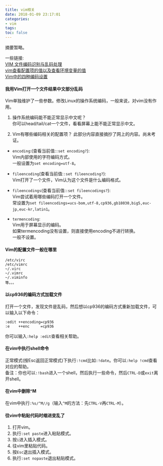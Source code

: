 ```yaml
---
title: vim相关
date: 2018-01-09 23:17:01
categories:
- vim
tags:
toc: false
---
```

摘要暂略。  

<!-- more -->

一些链接:  
[VIM 文件编码识别与乱码处理](edyfox.codecarver.org/html/vim_fileencodings_detection.html)  
[vim查看配置项的值以及查看环境变量的值](https://www.douban.com/note/413404532/)  
[Vim中的四种编码设置](https://blog.wangmingkuo.com/four-encoding-style-in-vim/)  

#### 我用Vim打开一个文件结果中文部分乱码  

Vim单独维护了一些参数。修改Linux的操作系统编码，一般来说，对vim没有作用。  

1. 操作系统编码能不能正常显示中文呢？  
你可以head/tail/cat一个文件，看看屏幕上能不能正常显示中文。  

2. Vim有哪些编码相关的配置项？
此部分内容直接摘抄了网上的内容。尚未考证。  

* `encoding`:(查看当前值:`:set encoding?`):  
  Vim内部使用的字符编码方式。  
  一般设置为`set encoding=utf-8`。  

- `fileencoding`(查看当前值:`:set fileencoding?`):  
  Vim打开了一个文件，Vim认为这个文件是什么编码格式。  

+ `fileencodings`(查看当前值:`:set fileencodings?`):  
  Vim尝试着用哪些编码打开一个文件。  
  常设置为`set fileencodings=ucs-bom,utf-8,cp936,gb18030,big5,euc-jp,euc-kr,latin1`。  

* `termencoding`:  
  Vim用于屏幕显示的编码。  
  如果termencoding没有设置，则直接使用encoding不进行转换。  
  一般不设置。  

#### Vim的配置文件一般在哪里  
```
/etc/virc
/etc/vimrc
~/.virc
~/.vimrc
~/.viminfo
等。。。
```

#### 以cp936的编码方式加载文件
打开一个文件，发现文件是乱码，然后想以cp936的编码方式重新加载文件，可以输入以下命令：
```
:edit ++encoding=cp936
:e    ++enc     =cp936
```
你可以输入`:help :edit`查看相关帮助。

#### 在vim中执行shell命令
正常模式(按Esc返回正常模式)下执行`:!cmd`比如`:!date`。你可以`:help !cmd`查看对应的帮助。  
备注：你也可以`:!bash`进入一个shell，然后执行一些命令，然后`CTRL-D`或`exit`离开shell。

#### 在vim中删除^M
在vim中执行`:%s/^M//g`（输入`^M`的方法：先`CTRL-V`再`CTRL-M`）。

#### 往vim中粘贴代码时缩进变乱了
1. 打开vim。
2. 执行`:set paste`进入粘贴模式。
3. 按`i`进入插入模式。
4. 往vim里粘贴代码。
5. 按`Esc`退出插入模式。
6. 执行`:set nopaste`退出粘贴模式。
